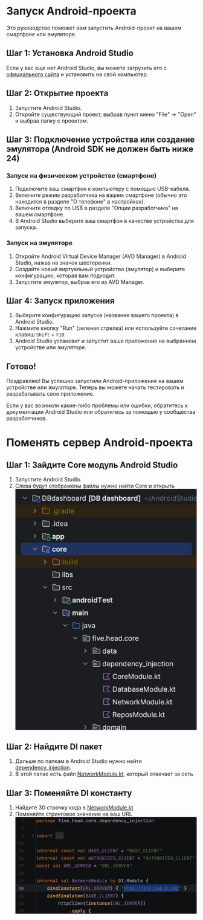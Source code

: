 # Запуск Android-проекта

Это руководство поможет вам запустить Android-проект на вашем смартфоне или эмуляторе.

## Шаг 1: Установка Android Studio

Если у вас еще нет Android Studio, вы можете загрузить его с [официального сайта](https://developer.android.com/studio) и установить на свой компьютер.

## Шаг 2: Открытие проекта

1. Запустите Android Studio.
2. Откройте существующий проект, выбрав пункт меню "File" -> "Open" и выбрав папку с проектом.

## Шаг 3: Подключение устройства или создание эмулятора (Android SDK не должен быть ниже 24)

### Запуск на физическом устройстве (смартфоне)

1. Подключите ваш смартфон к компьютеру с помощью USB-кабеля.
2. Включите режим разработчика на вашем смартфоне (обычно это находится в разделе "О телефоне" в настройках).
3. Включите отладку по USB в разделе "Опции разработчика" на вашем смартфоне.
4. В Android Studio выберите ваш смартфон в качестве устройства для запуска.

### Запуск на эмуляторе

1. Откройте Android Virtual Device Manager (AVD Manager) в Android Studio, нажав на значок шестеренки.
2. Создайте новый виртуальный устройство (эмулятор) и выберите конфигурацию, которая вам подходит.
3. Запустите эмулятор, выбрав его из AVD Manager.

## Шаг 4: Запуск приложения

1. Выберите конфигурацию запуска (название вашего проекта) в Android Studio.
2. Нажмите кнопку "Run" (зеленая стрелка) или используйте сочетание клавиш `Shift` + `F10`.
3. Android Studio установит и запустит ваше приложение на выбранном устройстве или эмуляторе.

## Готово!

Поздравляю! Вы успешно запустили Android-приложение на вашем устройстве или эмуляторе. Теперь вы можете начать тестировать и разрабатывать свое приложение.

Если у вас возникли какие-либо проблемы или ошибки, обратитесь к документации Android Studio или обратитесь за помощью у сообщества разработчиков.

# Поменять сервер Android-проекта

## Шаг 1: Зайдите Core модуль Android Studio

1. Запустите Android Studio.
2. Слева будут отображены файлы нужно найти Core и открыть
![img_0.png](im_res%2Fimg_0.png)

## Шаг 2: Найдите DI пакет 

1. Дальше по папкам в Android Studio нужно найти [dependency_injection](core%2Fsrc%2Fmain%2Fjava%2Ffive%2Fhead%2Fcore%2Fdependency_injection).
2. В этой папке есть файл [NetworkModule.kt](core%2Fsrc%2Fmain%2Fjava%2Ffive%2Fhead%2Fcore%2Fdependency_injection%2FNetworkModule.kt), который отвечает за сеть

## Шаг 3: Поменяйте DI константу

1. Найдите 30 строчку кода в [NetworkModule.kt](core%2Fsrc%2Fmain%2Fjava%2Ffive%2Fhead%2Fcore%2Fdependency_injection%2FNetworkModule.kt)
2. Поменяйте стринговое значение на ваш URL
![img_1.png](im_res%2Fimg_1.png)

